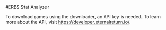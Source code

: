 #ERBS Stat Analyzer

To download games using the downloader, an API key is needed. To learn more about the API, visit https://developer.eternalreturn.io/.